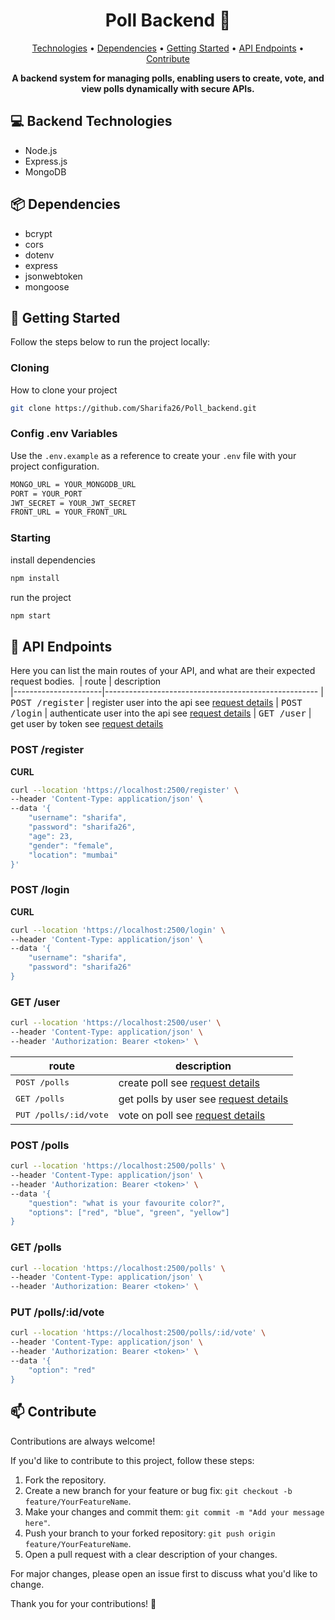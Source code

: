 <h1 align="center" style="font-weight: bold;">Poll Backend 🎯</h1>

<p align="center">
 <a href="#technologies">Technologies</a> •
 <a href="#dependencies">Dependencies</a> •
 <a href="#started">Getting Started</a> • 
<a href="#routes">API Endpoints</a> •
 <a href="#contribute">Contribute</a>
</p>

<p align="center">
    <b>A backend system for managing polls, enabling users to create, vote, and view polls dynamically with secure APIs.</b>
</p>


<h2 id="technologies">💻 Backend Technologies</h2>

<ul>
    <li>Node.js</li>
    <li>Express.js</li>
    <li>MongoDB</li>
</ul>

<h2 id="dependencies">📦 Dependencies</h2>

<ul>
    <li>bcrypt</li>
    <li>cors</li>
    <li>dotenv</li>
    <li>express</li>
    <li>jsonwebtoken</li>
    <li>mongoose</li>
</ul>


<h2 id="started">🚀 Getting Started</h2>

<p>Follow the steps below to run the project locally:</p>

<h3>Cloning</h3>

How to clone your project

```bash
git clone https://github.com/Sharifa26/Poll_backend.git
```

<h3>Config .env Variables</h3>

<p>Use the <code>.env.example</code> as a reference to create your <code>.env</code> file with your project configuration.</p>

```bash
MONGO_URL = YOUR_MONGODB_URL
PORT = YOUR_PORT
JWT_SECRET = YOUR_JWT_SECRET
FRONT_URL = YOUR_FRONT_URL
```

<h3>Starting</h3>

install dependencies

```bash
npm install
```

run the project

```bash
npm start
```

<h2 id="routes">📍 API Endpoints</h2>

Here you can list the main routes of your API, and what are their expected request bodies.
​
| route               | description                                          
|----------------------|-----------------------------------------------------
| <kbd>POST /register</kbd>     | register user into the api see [request details](#post-register-detail)
| <kbd>POST /login</kbd>     | authenticate user into the api see [request details](#post-login-detail)
| <kbd>GET /user</kbd>     | get user by token see [request details](#get-user-detail)

<h3 id="post-register-detail">POST /register</h3>

**CURL**
```bash
curl --location 'https://localhost:2500/register' \
--header 'Content-Type: application/json' \
--data '{
    "username": "sharifa",
    "password": "sharifa26",
    "age": 23,
    "gender": "female",
    "location": "mumbai"
}'

```

<h3 id="post-login-detail">POST /login</h3>

**CURL**
```bash
curl --location 'https://localhost:2500/login' \
--header 'Content-Type: application/json' \
--data '{
    "username": "sharifa",
    "password": "sharifa26"
}
```
<h3 id="get-user-detail">GET /user</h3>

```bash
curl --location 'https://localhost:2500/user' \
--header 'Content-Type: application/json' \
--header 'Authorization: Bearer <token>' \
```


| route               | description                                          
|----------------------|-----------------------------------------------------
| <kbd>POST /polls</kbd>     | create poll see [request details](#post-polls-detail)
| <kbd>GET /polls</kbd>     | get polls by user see [request details](#get-polls-detail)
| <kbd>PUT /polls/:id/vote</kbd>     | vote on poll see [request details](#post-polls-id-vote-detail)

<h3 id="post-polls-detail">POST /polls</h3>

```bash
curl --location 'https://localhost:2500/polls' \
--header 'Content-Type: application/json' \
--header 'Authorization: Bearer <token>' \
--data '{
    "question": "what is your favourite color?",
    "options": ["red", "blue", "green", "yellow"]
}
```

<h3 id="get-polls-detail">GET /polls</h3>

```bash
curl --location 'https://localhost:2500/polls' \
--header 'Content-Type: application/json' \
--header 'Authorization: Bearer <token>' \
```

<h3 id="post-polls-id-vote-detail">PUT /polls/:id/vote</h3>

```bash
curl --location 'https://localhost:2500/polls/:id/vote' \
--header 'Content-Type: application/json' \
--header 'Authorization: Bearer <token>' \
--data '{
    "option": "red"
}
```


<h2 id="contribute">📫 Contribute</h2>

<p>Contributions are always welcome!</p>

<p>If you'd like to contribute to this project, follow these steps:</p>
<ol>
    <li>Fork the repository.</li>
    <li>Create a new branch for your feature or bug fix: <code>git checkout -b feature/YourFeatureName</code>.</li>
    <li>Make your changes and commit them: <code>git commit -m "Add your message here"</code>.</li>
    <li>Push your branch to your forked repository: <code>git push origin feature/YourFeatureName</code>.</li>
    <li>Open a pull request with a clear description of your changes.</li>
</ol>

<p>For major changes, please open an issue first to discuss what you'd like to change.</p>

<p>Thank you for your contributions! 🙌</p>


